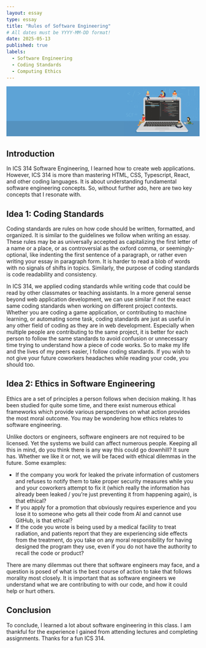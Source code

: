 ```yaml
---
layout: essay
type: essay
title: "Rules of Software Engineering"
# All dates must be YYYY-MM-DD format!
date: 2025-05-13
published: true
labels:
  - Software Engineering
  - Coding Standards
  - Computing Ethics
---
```

<div class="text-left p-4">
    <img width="600px" src="../img/programming.jpg" class="img-thumbnail" alt="Programming Illustration" >
</div>

## Introduction
In ICS 314 Software Engineering, I learned how to create web applications. However, ICS 314 is more than mastering HTML, CSS, Typescript, React, and other coding languages. It is about understanding fundamental software engineering concepts. So, without further ado, here are two key concepts that I resonate with. 

## Idea 1: Coding Standards
Coding standards are rules on how code should be written, formatted, and organized. It is similar to the guidelines we follow when writing an essay. These rules may be as universally accepted as capitalizing the first letter of a name or a place, or as controversial as the oxford comma, or seemingly-optional, like indenting the first sentence of a paragraph, or rather even writing your essay in paragraph form. It is harder to read a blob of words with no signals of shifts in topics. Similarly, the purpose of coding standards is code readability and consistency.

In ICS 314, we applied coding standards while writing code that could be read by other classmates or teaching assistants. In a more general sense beyond web application development, we can use similar if not the exact same coding standards when working on different project contexts. Whether you are coding a game application, or contributing to machine learning, or automating some task, coding standards are just as useful in any other field of coding as they are in web development. Especially when multiple people are contributing to the same project, it is better for each person to follow the same standards to avoid confusion or unnecessary time trying to understand how a piece of code works. So to make my life and the lives of my peers easier, I follow coding standards. If you wish to not give your future coworkers headaches while reading your code, you should too. 

## Idea 2: Ethics in Software Engineering
Ethics are a set of principles a person follows when decision making. It has been studied for quite some time, and there exist numerous ethical frameworks which provide various perspectives on what action provides the most moral outcome. You may be wondering how ethics relates to software engineering. 

Unlike doctors or engineers, software engineers are not required to be licensed. Yet the systems we build can affect numerous people. Keeping all this in mind, do you think there is any way this could go downhill? It sure has. Whether we like it or not, we will be faced with ethical dilemmas in the future. Some examples:

- If the company you work for leaked the private information of customers and refuses to notify them to take proper security measures while you and your coworkers attempt to fix it (which really the information has already been leaked / you’re just preventing it from happening again), is that ethical? 
- If you apply for a promotion that obviously requires experience and you lose it to someone who gets all their code from AI and cannot use GitHub, is that ethical? 
- If the code you wrote is being used by a medical facility to treat radiation, and patients report that they are experiencing side effects from the treatment, do you take on any moral responsibility for having designed the program they use, even if you do not have the authority to recall the code or product? 

There are many dilemmas out there that software engineers may face, and a question is posed of what is the best course of action to take that follows morality most closely. It is important that as software engineers we understand what we are contributing to with our code, and how it could help or hurt others. 

## Conclusion
To conclude, I learned a lot about software engineering in this class. I am thankful for the experience I gained from attending lectures and completing assignments. Thanks for a fun ICS 314. 
